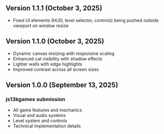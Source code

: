 ## Version 1.1.1 (October 3, 2025)
- Fixed UI elements (HUD, level selector, controls) being pushed outside viewport on window resize

## Version 1.1.0 (October 3, 2025)
- Dynamic canvas resizing with responsive scaling
- Enhanced cat visibility with shadow effects
- Lighter walls with edge highlights
- Improved contrast across all screen sizes

##  Version 1.0.0 (September 13, 2025)
### js13kgames submission
- All game features and mechanics
- Visual and audio systems
- Level system and controls
- Technical implementation details
